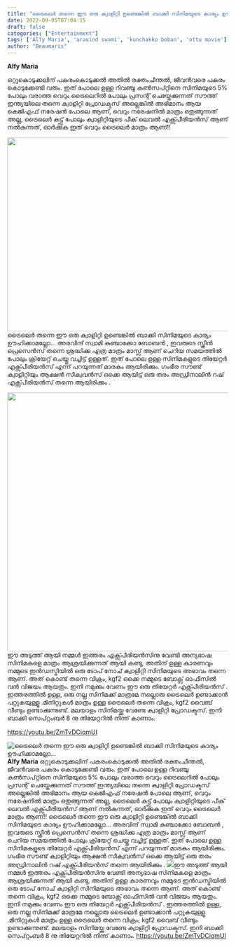 ```yaml
---
title: "ട്രൈലെർ തന്നെ ഈ ഒരു ക്വാളിറ്റി ഉണ്ടെങ്കിൽ ബാക്കി സിനിമയുടെ കാര്യം ഊഹിക്കാമല്ലോ..."
date: 2022-09-05T07:04:15
draft: false
categories: ["Entertainment"]
tags: ['Alfy Maria', 'aravind swami', 'kunchakko boban', 'ottu movie']
author: "Beaumaris"
---
```


<strong>Alfy Maria </strong>

ഒറ്റുകൊടുക്കലിന് പകരംകൊടുക്കൽ അതിൽ രക്തംചീന്തൽ, ജീവൻവരെ പകരം കൊടുക്കേണ്ടി വരും. ഇത് പോലെ ഉള്ള റിവഞ്ചു കൺസപ്റ്റിനെ സിനിമയുടെ 5% പോലും വരാത്ത വെറും ട്രൈലെറിൽ പോലും പ്രസന്റ് ചെയ്തേക്കുന്നത് സൗത്ത് ഇന്ത്യയിലെ തന്നെ ക്വാളിറ്റി പ്രോഡക്ടസ് അല്ലെങ്കിൽ അഭിമാനം ആയ കെജിഎഫ് നരേഷൻ പോലെ ആണ്, വെറും നരേഷനിൽ മാത്രം ഒതുങ്ങുന്നത് അല്ല, ട്രൈലെർ കട്ട്സ് പോലും ക്വാളിറ്റിയുടെ പീക് ലെവൽ എക്സ്പീരിയൻസ് ആണ് നൽകുന്നത്, ഓർക്കുക ഇത് വെറും ട്രൈലെർ മാത്രം ആണ്!!

<img class=" wp-image-349717 aligncenter" src="https://cdn.boolokam.com/articles/2022/09/4yy4y.jpg" alt="" width="938" height="443" />ട്രൈലെർ തന്നെ ഈ ഒരു ക്വാളിറ്റി ഉണ്ടെങ്കിൽ ബാക്കി സിനിമയുടെ കാര്യം ഊഹിക്കാമല്ലോ... അരവിന്ദ് സ്വാമി കുഞ്ചാക്കോ ബോബൻ , ഇവരുടെ സ്ക്രീൻ പ്രെസെൻസ് തന്നെ ശ്രദ്ധിക്കു എത്ര മാത്രം മാസ്സ് ആണ് ചെറിയ സമയത്തിൽ പോലും ക്രിയേറ്റ് ചെയ്തു വച്ചിട്ട് ഉള്ളത്. ഇത് പോലെ ഉള്ള സിനിമകളുടെ തിയേറ്റർ എക്സ്പീരിയൻസ് എന്ന് പറയുന്നത് മാരകം ആയിരിക്കും. ഗംഭീര സൗണ്ട് ക്വാളിറ്റിയും ആക്ഷൻ സീക്വവൻസ് ഒക്കെ ആയിട്ട് ഒരു തരം അഡ്രിനാലിൻ റഷ് എക്സ്പീരിയൻസ് തന്നെ ആയിരിക്കും .

<img class="wp-image-349718 aligncenter" src="https://cdn.boolokam.com/articles/2022/09/Ottu.webp" alt="" width="995" height="591" />ഈ അടുത്ത് ആയി നമ്മൾ ഇത്തരം എക്സ്പീരിയൻസിനു വേണ്ടി അന്യഭാഷ സിനിമകളെ മാത്രം ആശ്രയിക്കുന്നത് ആയി കണ്ടു, അതിന് ഉള്ള കാരണവും നമ്മുടെ ഇൻഡസ്ട്രിയിൽ ഒരു ടോപ് നോച് ക്വാളിറ്റി സിനിമയുടെ അഭാവം തന്നെ ആണ്. അത് കൊണ്ട് തന്നെ വിക്രം, kgf2 ഒക്കെ നമ്മുടെ ബോക്സ് ഓഫീസിൽ വൻ വിജയം ആയതും. ഇനി നമുക്കും വേണം ഈ ഒരു തിയേറ്റർ എക്സ്പീരിയൻസ് . ഇത്തരത്തിൽ ഉള്ള, ഒരു നല്ല സിനിമക്ക് മാത്രമേ നല്ലൊരു ട്രൈലെർ ഉണ്ടാക്കാൻ പറ്റുകയുള്ളൂ .മിനിറ്റുകൾ മാത്രം ഉള്ള ട്രൈലെർ തന്നെ വിക്രം, kgf2 വൈബ് വീണ്ടും ഉണ്ടാക്കുന്നുണ്ട്. മലയാളം സിനിമയ്ക്കു വേണ്ടേ ക്വാളിറ്റി പ്രോഡക്ടസ്. ഇനി ബാക്കി സെപ്റ്റംബർ 8 നു തിയേറ്ററിൽ നിന്ന് കാണാം.

https://youtu.be/ZmTvDCiqmUI


![ട്രൈലെർ തന്നെ ഈ ഒരു ക്വാളിറ്റി ഉണ്ടെങ്കിൽ ബാക്കി സിനിമയുടെ കാര്യം ഊഹിക്കാമല്ലോ...](https://cdn.boolokam.com/articles/2022/09/4yy4y.jpg)**Alfy Maria** ഒറ്റുകൊടുക്കലിന് പകരംകൊടുക്കൽ അതിൽ രക്തംചീന്തൽ, ജീവൻവരെ പകരം കൊടുക്കേണ്ടി വരും. ഇത് പോലെ ഉള്ള റിവഞ്ചു കൺസപ്റ്റിനെ സിനിമയുടെ 5% പോലും വരാത്ത വെറും ട്രൈലെറിൽ പോലും പ്രസന്റ് ചെയ്തേക്കുന്നത് സൗത്ത് ഇന്ത്യയിലെ തന്നെ ക്വാളിറ്റി പ്രോഡക്ടസ് അല്ലെങ്കിൽ അഭിമാനം ആയ കെജിഎഫ് നരേഷൻ പോലെ ആണ്, വെറും നരേഷനിൽ മാത്രം ഒതുങ്ങുന്നത് അല്ല, ട്രൈലെർ കട്ട്സ് പോലും ക്വാളിറ്റിയുടെ പീക് ലെവൽ എക്സ്പീരിയൻസ് ആണ് നൽകുന്നത്, ഓർക്കുക ഇത് വെറും ട്രൈലെർ മാത്രം ആണ്!! ട്രൈലെർ തന്നെ ഈ ഒരു ക്വാളിറ്റി ഉണ്ടെങ്കിൽ ബാക്കി സിനിമയുടെ കാര്യം ഊഹിക്കാമല്ലോ... അരവിന്ദ് സ്വാമി കുഞ്ചാക്കോ ബോബൻ , ഇവരുടെ സ്ക്രീൻ പ്രെസെൻസ് തന്നെ ശ്രദ്ധിക്കു എത്ര മാത്രം മാസ്സ് ആണ് ചെറിയ സമയത്തിൽ പോലും ക്രിയേറ്റ് ചെയ്തു വച്ചിട്ട് ഉള്ളത്. ഇത് പോലെ ഉള്ള സിനിമകളുടെ തിയേറ്റർ എക്സ്പീരിയൻസ് എന്ന് പറയുന്നത് മാരകം ആയിരിക്കും. ഗംഭീര സൗണ്ട് ക്വാളിറ്റിയും ആക്ഷൻ സീക്വവൻസ് ഒക്കെ ആയിട്ട് ഒരു തരം അഡ്രിനാലിൻ റഷ് എക്സ്പീരിയൻസ് തന്നെ ആയിരിക്കും . ![](https://cdn.boolokam.com/articles/2022/09/Ottu.webp)ഈ അടുത്ത് ആയി നമ്മൾ ഇത്തരം എക്സ്പീരിയൻസിനു വേണ്ടി അന്യഭാഷ സിനിമകളെ മാത്രം ആശ്രയിക്കുന്നത് ആയി കണ്ടു, അതിന് ഉള്ള കാരണവും നമ്മുടെ ഇൻഡസ്ട്രിയിൽ ഒരു ടോപ് നോച് ക്വാളിറ്റി സിനിമയുടെ അഭാവം തന്നെ ആണ്. അത് കൊണ്ട് തന്നെ വിക്രം, kgf2 ഒക്കെ നമ്മുടെ ബോക്സ് ഓഫീസിൽ വൻ വിജയം ആയതും. ഇനി നമുക്കും വേണം ഈ ഒരു തിയേറ്റർ എക്സ്പീരിയൻസ് . ഇത്തരത്തിൽ ഉള്ള, ഒരു നല്ല സിനിമക്ക് മാത്രമേ നല്ലൊരു ട്രൈലെർ ഉണ്ടാക്കാൻ പറ്റുകയുള്ളൂ .മിനിറ്റുകൾ മാത്രം ഉള്ള ട്രൈലെർ തന്നെ വിക്രം, kgf2 വൈബ് വീണ്ടും ഉണ്ടാക്കുന്നുണ്ട്. മലയാളം സിനിമയ്ക്കു വേണ്ടേ ക്വാളിറ്റി പ്രോഡക്ടസ്. ഇനി ബാക്കി സെപ്റ്റംബർ 8 നു തിയേറ്ററിൽ നിന്ന് കാണാം. https://youtu.be/ZmTvDCiqmUI
